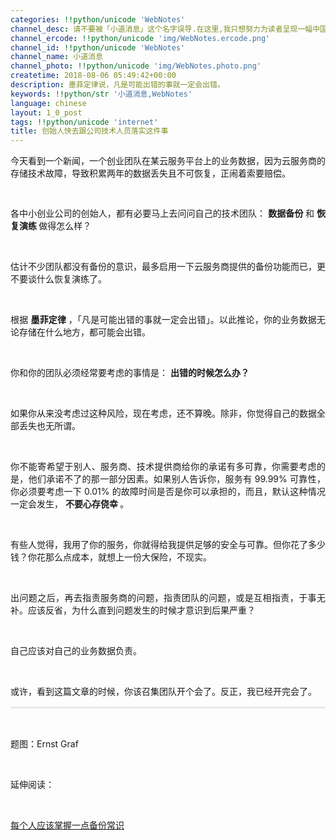 ```yaml
---
categories: !!python/unicode 'WebNotes'
channel_desc: 请不要被「小道消息」这个名字误导.在这里,我只想努力为读者呈现一幅中国互联网的清明上河图.
channel_ercode: !!python/unicode 'img/WebNotes.ercode.png'
channel_id: !!python/unicode 'WebNotes'
channel_name: 小道消息
channel_photo: !!python/unicode 'img/WebNotes.photo.png'
createtime: 2018-08-06 05:49:42+00:00
description: 墨菲定律说，凡是可能出错的事就一定会出错。
keywords: !!python/str '小道消息,WebNotes'
language: chinese
layout: 1_0_post
tags: !!python/unicode 'internet'
title: 创始人快去跟公司技术人员落实这件事
---
```

<div class="rich_media_content" id="js_content">
<p style="text-align: justify;">
         今天看到一个新闻，一个创业团队在某云服务平台上的业务数据，因为云服务商的存储技术故障，导致积累两年的数据丢失且不可恢复，正闹着索要赔偿。
        </p>
<p style="font-stretch: normal;font-size: 13px;line-height: normal;">
<br/>
</p>
<p style="text-align: justify;">
         各中小创业公司的创始人，都有必要马上去问问自己的技术团队：
         <strong>
          数据备份
         </strong>
         和
         <strong>
          恢复演练
         </strong>
         做得怎么样？
        </p>
<p style="text-align: justify;">
<br/>
</p>
<p style="text-align: justify;">
         估计不少团队都没有备份的意识，最多启用一下云服务商提供的备份功能而已，更不要谈什么恢复演练了。
        </p>
<p style="white-space: normal;">
<br/>
</p>
<p style="text-align: justify;">
         根据
         <strong>
          墨菲定律
         </strong>
         ，「凡是可能出错的事就一定会出错」。以此推论，你的业务数据无论存储在什么地方，都可能会出错。
        </p>
<p>
<br/>
</p>
<p style="text-align: justify;">
         你和你的团队必须经常要考虑的事情是：
         <strong>
          出错的时候怎么办？
         </strong>
</p>
<p>
<br/>
</p>
<p style="text-align: justify;">
         如果你从来没考虑过这种风险，现在考虑，还不算晚。除非，你觉得自己的数据全部丢失也无所谓。
        </p>
<p style="text-align: justify;">
<br/>
</p>
<p style="text-align: justify;">
         你不能寄希望于别人、服务商、技术提供商给你的承诺有多可靠，你需要考虑的是，他们承诺不了的那一部分因素。如果别人告诉你，服务有 99.99% 可靠性，你必须要考虑一下 0.01% 的故障时间是否是你可以承担的，而且，默认这种情况一定会发生，
         <strong>
          不要心存侥幸
         </strong>
         。
        </p>
<p style="text-align: justify;">
<br/>
</p>
<p style="text-align: justify;">
         有些人觉得，我用了你的服务，你就得给我提供足够的安全与可靠。但你花了多少钱？你花那么点成本，就想上一份大保险，不现实。
        </p>
<p style="text-align: justify;">
<br/>
</p>
<p style="text-align: justify;">
         出问题之后，再去指责服务商的问题，指责团队的问题，或是互相指责，于事无补。应该反省，为什么直到问题发生的时候才意识到后果严重？
        </p>
<p style="text-align: justify;">
<br/>
</p>
<p style="text-align: justify;">
         自己应该对自己的业务数据负责。
        </p>
<p style="text-align: justify;">
<br/>
</p>
<p style="text-align: justify;">
         或许，看到这篇文章的时候，你该召集团队开个会了。反正，我已经开完会了。
        </p>
<hr style="margin-top: 1em;margin-bottom: 1em;white-space: normal;max-width: 100%;font-family: Lato, Helvetica, Arial, freesans, clean, sans-serif;border-right-width: 0px;border-bottom-width: 0px;border-left-width: 0px;border-top-style: solid;border-top-color: rgb(234, 234, 234);height: 1px;color: rgb(51, 51, 51);font-size: 15px;box-sizing: border-box !important;word-wrap: break-word !important;"/>
<p style="white-space: normal;">
<br/>
</p>
<p>
         题图：Ernst Graf
        </p>
<p>
<br/>
</p>
<p>
         延伸阅读：
        </p>
<p>
<br/>
</p>
<p>
<a href="http://mp.weixin.qq.com/s?__biz=MjM5ODIyMTE0MA==&amp;mid=214273952&amp;idx=1&amp;sn=c71f3145f2b99c7f4a0a465fa35ad48e&amp;scene=21#wechat_redirect" target="_blank">
          每个人应该掌握一点备份常识
         </a>
<br/>
</p>
</div>